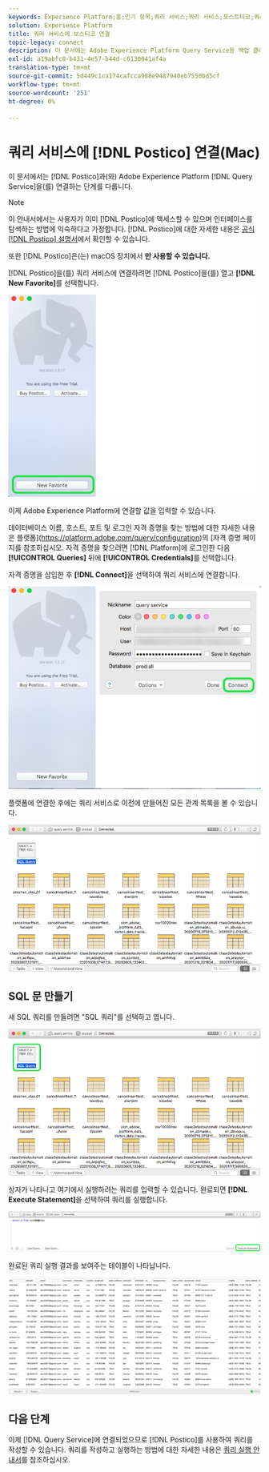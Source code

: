 ```yaml
---
keywords: Experience Platform;홈;인기 항목;쿼리 서비스;쿼리 서비스;포스트티코;쿼리 서비스에 연결;;home;popular topics service;query service;positico;connect to query service;
solution: Experience Platform
title: 쿼리 서비스에 보스티코 연결
topic-legacy: connect
description: 이 문서에는 Adobe Experience Platform Query Service용 백업 클라이언트 포스트티코를 설치하는 링크가 포함되어 있습니다.
exl-id: a19abfc8-b431-4e57-b44d-c6130041af4a
translation-type: tm+mt
source-git-commit: 5d449c1ca174cafcca988e9487940eb7550bd5cf
workflow-type: tm+mt
source-wordcount: '251'
ht-degree: 0%

---
```


# 쿼리 서비스에 [!DNL Postico] 연결(Mac)

이 문서에서는 [!DNL Postico]과(와) Adobe Experience Platform [!DNL Query Service]을(를) 연결하는 단계를 다룹니다.

>[!NOTE]
>
> 이 안내서에서는 사용자가 이미 [!DNL Postico]에 액세스할 수 있으며 인터페이스를 탐색하는 방법에 익숙하다고 가정합니다. [!DNL Postico]에 대한 자세한 내용은 [공식 [!DNL Postico] 설명서](https://eggerapps.at/postico/docs)에서 확인할 수 있습니다.
> 
> 또한 [!DNL Postico]은(는) macOS 장치에서 **만 사용할 수 있습니다.**

[!DNL Postico]을(를) 쿼리 서비스에 연결하려면 [!DNL Postico]을(를) 열고 **[!DNL New Favorite]**&#x200B;를 선택합니다.

![](../images/clients/postico/open-postico.png)

이제 Adobe Experience Platform에 연결할 값을 입력할 수 있습니다.

데이터베이스 이름, 호스트, 포트 및 로그인 자격 증명을 찾는 방법에 대한 자세한 내용은 플랫폼](https://platform.adobe.com/query/configuration)의 [자격 증명 페이지를 참조하십시오. 자격 증명을 찾으려면 [!DNL Platform]에 로그인한 다음 **[!UICONTROL Queries]** 뒤에 **[!UICONTROL Credentials]**&#x200B;를 선택합니다.

자격 증명을 삽입한 후 **[!DNL Connect]**&#x200B;을 선택하여 쿼리 서비스에 연결합니다.

![](../images/clients/postico/authentication-details.png)

플랫폼에 연결한 후에는 쿼리 서비스로 이전에 만들어진 모든 관계 목록을 볼 수 있습니다.

![](../images/clients/postico/show-queries.png)

## SQL 문 만들기

새 SQL 쿼리를 만들려면 &quot;SQL 쿼리&quot;를 선택하고 엽니다.

![](../images/clients/postico/create-query.png)

상자가 나타나고 여기에서 실행하려는 쿼리를 입력할 수 있습니다. 완료되면 **[!DNL Execute Statement]**&#x200B;을 선택하여 쿼리를 실행합니다.

![](../images/clients/postico/run-statement.png)

완료된 쿼리 실행 결과를 보여주는 테이블이 나타납니다.

![](../images/clients/postico/query-results.png)

## 다음 단계

이제 [!DNL Query Service]에 연결되었으므로 [!DNL Postico]를 사용하여 쿼리를 작성할 수 있습니다. 쿼리를 작성하고 실행하는 방법에 대한 자세한 내용은 [쿼리 실행 안내서](../best-practices/writing-queries.md)를 참조하십시오.
